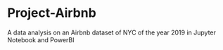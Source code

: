 # Project-Airbnb
A data analysis on an Airbnb dataset of NYC of the year 2019 in Jupyter Notebook and  PowerBI
